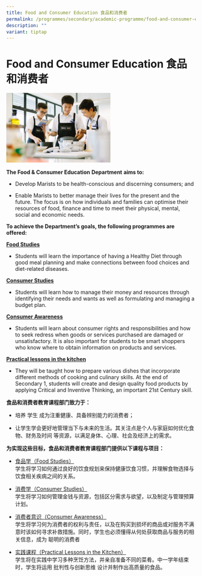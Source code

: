 ```yaml
---
title: Food and Consumer Education 食品和消费者
permalink: /programmes/secondary/academic-programme/food-and-consumer-education/
description: ""
variant: tiptap
---
```

<h1>Food and Consumer Education <strong>食品和消费者</strong></h1>
<div class="isomer-image-wrapper">
<img style="width:55%" height="auto" width="100%" src="/images/Academic%20Programme/Secondary/food_consumer_v1.png">
</div>
<p><strong>The Food &amp; Consumer Education</strong>&nbsp;<strong>Department</strong>&nbsp;<strong>aims to:</strong>
</p>
<ul>
<li>
<p>Develop Marists to be health-conscious and discerning consumers; and&nbsp;</p>
</li>
<li>
<p>Enable Marists to better manage their lives for the present and the future.
The focus is on how individuals and families can optimise their resources
of food, finance and time to meet their physical, mental, social and economic
needs.&nbsp;</p>
</li>
</ul>
<p><strong>To achieve the Department’s goals, the following programmes are offered:</strong>
</p>
<p><strong><u>Food Studies</u></strong>
</p>
<ul data-tight="true" class="tight">
<li>
<p>Students will learn the importance of having a Healthy Diet through good
meal planning and make connections between food choices and diet-related
diseases.&nbsp;</p>
</li>
</ul>
<p><strong><u>Consumer Studies</u></strong>
</p>
<ul data-tight="true" class="tight">
<li>
<p>Students will learn how to manage their money and resources through identifying
their needs and wants as well as formulating and managing a budget plan.&nbsp;&nbsp;</p>
</li>
</ul>
<p><strong><u>Consumer Awareness</u></strong>
</p>
<ul data-tight="true" class="tight">
<li>
<p>Students will learn about consumer rights and responsibilities and how
to seek redress when goods or services purchased are damaged or unsatisfactory.
It is also important for students to be smart shoppers who know where to
obtain information on products and services.</p>
</li>
</ul>
<p><strong><u>Practical lessons in the kitchen</u></strong>
</p>
<ul data-tight="true" class="tight">
<li>
<p>They will be taught how to prepare various dishes that incorporate different
methods of cooking and culinary skills. At the end of Secondary 1, students
will create and design quality food products by applying Critical and Inventive
Thinking, an important 21st Century skill.</p>
</li>
</ul>
<p></p>
<p><strong>食品和消费者教育课程部门致力于：</strong>
</p>
<ul>
<li>
<p>培养 学生 成为注重健康、具备辨别能力的消费者；</p>
</li>
<li>
<p>让学生学会更好地管理当下与未来的生活。其关注点是个人与家庭如何优化食物、财务及时间 等资源，以满足身体、心理、社会及经济上的需求。</p>
</li>
</ul>
<p><strong>为实现这些目标，食品和消费者教育课程部门提供以下课程与项目：</strong>
</p>
<ul>
<li>
<p><u>食品学（Food Studies）</u>
<br>学生将学习如何通过良好的饮食规划来保持健康饮食习惯，并理解食物选择与饮食相关疾病之间的关系。</p>
</li>
<li>
<p><u>消费学（Consumer Studies）</u>
<br>学生将学习如何管理金钱与资源，包括区分需求与欲望，以及制定与管理预算计划。</p>
</li>
<li>
<p><u>消费者意识（Consumer Awareness）</u><strong><br></strong> 学生将学习何为消费者的权利与责任，以及在购买到损坏的商品或对服务不满意时该如何寻求补救措施。同时，学生也必须懂得从何处获取商品与服务的相关信息，成为
聪明的消费者</p>
</li>
<li>
<p><u>实践课程（Practical Lessons in the Kitchen）</u><strong><br></strong> 学生将在实践中学习多种烹饪方法，并亲自准备不同的菜肴。中一学年结束时，学生将运用
批判性与创新思维 设计并制作出高质量的食品。</p>
</li>
</ul>
<p></p>